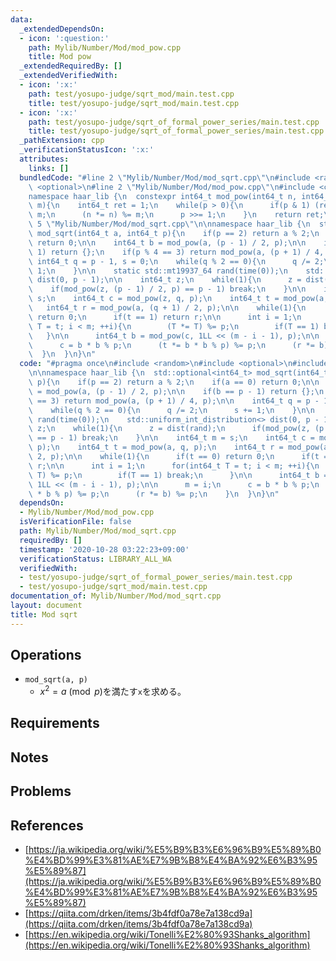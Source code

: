 ```yaml
---
data:
  _extendedDependsOn:
  - icon: ':question:'
    path: Mylib/Number/Mod/mod_pow.cpp
    title: Mod pow
  _extendedRequiredBy: []
  _extendedVerifiedWith:
  - icon: ':x:'
    path: test/yosupo-judge/sqrt_mod/main.test.cpp
    title: test/yosupo-judge/sqrt_mod/main.test.cpp
  - icon: ':x:'
    path: test/yosupo-judge/sqrt_of_formal_power_series/main.test.cpp
    title: test/yosupo-judge/sqrt_of_formal_power_series/main.test.cpp
  _pathExtension: cpp
  _verificationStatusIcon: ':x:'
  attributes:
    links: []
  bundledCode: "#line 2 \"Mylib/Number/Mod/mod_sqrt.cpp\"\n#include <random>\n#include\
    \ <optional>\n#line 2 \"Mylib/Number/Mod/mod_pow.cpp\"\n#include <cstdint>\n\n\
    namespace haar_lib {\n  constexpr int64_t mod_pow(int64_t n, int64_t p, int64_t\
    \ m){\n    int64_t ret = 1;\n    while(p > 0){\n      if(p & 1) (ret *= n) %=\
    \ m;\n      (n *= n) %= m;\n      p >>= 1;\n    }\n    return ret;\n  }\n}\n#line\
    \ 5 \"Mylib/Number/Mod/mod_sqrt.cpp\"\n\nnamespace haar_lib {\n  std::optional<int64_t>\
    \ mod_sqrt(int64_t a, int64_t p){\n    if(p == 2) return a % 2;\n    if(a == 0)\
    \ return 0;\n\n    int64_t b = mod_pow(a, (p - 1) / 2, p);\n\n    if(b == p -\
    \ 1) return {};\n    if(p % 4 == 3) return mod_pow(a, (p + 1) / 4, p);\n\n   \
    \ int64_t q = p - 1, s = 0;\n    while(q % 2 == 0){\n      q /= 2;\n      s +=\
    \ 1;\n    }\n\n    static std::mt19937_64 rand(time(0));\n    std::uniform_int_distribution<>\
    \ dist(0, p - 1);\n\n    int64_t z;\n    while(1){\n      z = dist(rand);\n  \
    \    if(mod_pow(z, (p - 1) / 2, p) == p - 1) break;\n    }\n\n    int64_t m =\
    \ s;\n    int64_t c = mod_pow(z, q, p);\n    int64_t t = mod_pow(a, q, p);\n \
    \   int64_t r = mod_pow(a, (q + 1) / 2, p);\n\n    while(1){\n      if(t == 0)\
    \ return 0;\n      if(t == 1) return r;\n\n      int i = 1;\n      for(int64_t\
    \ T = t; i < m; ++i){\n        (T *= T) %= p;\n        if(T == 1) break;\n   \
    \   }\n\n      int64_t b = mod_pow(c, 1LL << (m - i - 1), p);\n\n      m = i;\n\
    \      c = b * b % p;\n      (t *= b * b % p) %= p;\n      (r *= b) %= p;\n  \
    \  }\n  }\n}\n"
  code: "#pragma once\n#include <random>\n#include <optional>\n#include \"Mylib/Number/Mod/mod_pow.cpp\"\
    \n\nnamespace haar_lib {\n  std::optional<int64_t> mod_sqrt(int64_t a, int64_t\
    \ p){\n    if(p == 2) return a % 2;\n    if(a == 0) return 0;\n\n    int64_t b\
    \ = mod_pow(a, (p - 1) / 2, p);\n\n    if(b == p - 1) return {};\n    if(p % 4\
    \ == 3) return mod_pow(a, (p + 1) / 4, p);\n\n    int64_t q = p - 1, s = 0;\n\
    \    while(q % 2 == 0){\n      q /= 2;\n      s += 1;\n    }\n\n    static std::mt19937_64\
    \ rand(time(0));\n    std::uniform_int_distribution<> dist(0, p - 1);\n\n    int64_t\
    \ z;\n    while(1){\n      z = dist(rand);\n      if(mod_pow(z, (p - 1) / 2, p)\
    \ == p - 1) break;\n    }\n\n    int64_t m = s;\n    int64_t c = mod_pow(z, q,\
    \ p);\n    int64_t t = mod_pow(a, q, p);\n    int64_t r = mod_pow(a, (q + 1) /\
    \ 2, p);\n\n    while(1){\n      if(t == 0) return 0;\n      if(t == 1) return\
    \ r;\n\n      int i = 1;\n      for(int64_t T = t; i < m; ++i){\n        (T *=\
    \ T) %= p;\n        if(T == 1) break;\n      }\n\n      int64_t b = mod_pow(c,\
    \ 1LL << (m - i - 1), p);\n\n      m = i;\n      c = b * b % p;\n      (t *= b\
    \ * b % p) %= p;\n      (r *= b) %= p;\n    }\n  }\n}\n"
  dependsOn:
  - Mylib/Number/Mod/mod_pow.cpp
  isVerificationFile: false
  path: Mylib/Number/Mod/mod_sqrt.cpp
  requiredBy: []
  timestamp: '2020-10-28 03:22:23+09:00'
  verificationStatus: LIBRARY_ALL_WA
  verifiedWith:
  - test/yosupo-judge/sqrt_of_formal_power_series/main.test.cpp
  - test/yosupo-judge/sqrt_mod/main.test.cpp
documentation_of: Mylib/Number/Mod/mod_sqrt.cpp
layout: document
title: Mod sqrt
---
```


## Operations

- `mod_sqrt(a, p)`
	- $x ^ 2 = a \pmod p$を満たす`x`を求める。

## Requirements

## Notes

## Problems

## References

- [https://ja.wikipedia.org/wiki/%E5%B9%B3%E6%96%B9%E5%89%B0%E4%BD%99%E3%81%AE%E7%9B%B8%E4%BA%92%E6%B3%95%E5%89%87](https://ja.wikipedia.org/wiki/%E5%B9%B3%E6%96%B9%E5%89%B0%E4%BD%99%E3%81%AE%E7%9B%B8%E4%BA%92%E6%B3%95%E5%89%87)
- [https://qiita.com/drken/items/3b4fdf0a78e7a138cd9a](https://qiita.com/drken/items/3b4fdf0a78e7a138cd9a)
- [https://en.wikipedia.org/wiki/Tonelli%E2%80%93Shanks_algorithm](https://en.wikipedia.org/wiki/Tonelli%E2%80%93Shanks_algorithm)
